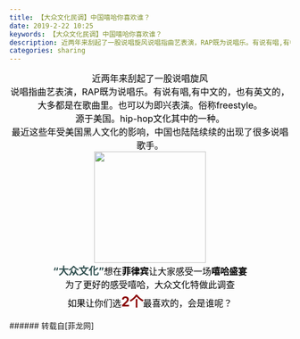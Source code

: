 ```yaml
---
title: 【大众文化民调】中国嘻哈你喜欢谁？
date: 2019-2-22 10:25
keywords: 【大众文化民调】中国嘻哈你喜欢谁？
description: 近两年来刮起了一股说唱旋风说唱指曲艺表演，RAP既为说唱乐。有说有唱,有中文的，也有英文的，大多都是在歌曲里。也可以为即兴表演。俗称freestyle。源于美国。hip-hop文化其中的一种。最近这些年受美国黑人文化的影响，中国也陆陆续续的出现了很多说唱歌手。“大众文化”想在菲律宾让大家感受一场嘻哈盛宴为了更好的感受嘻哈，大众文化特做此调查如果让你们选2个最喜欢的，会是谁呢？
categories: sharing
---
```

<td class="t_f" id="postmessage_3089834"><div align="center"><font size="3"><font color="#000000">近两年来刮起了一股说唱旋风</font></font></div><div align="center"><font size="3"><font color="#000000">说唱指曲艺表演，RAP既为说唱乐。有说有唱,有中文的，也有英文的，</font></font></div><div align="center"><font size="3"><font color="#000000">大多都是在歌曲里。也可以为即兴表演。俗称freestyle。</font></font></div><div align="center"><font size="3"><font color="#000000">源于美国。hip-hop文化其中的一种。</font></font></div><div align="center"><font size="3"><font color="#000000">最近这些年受美国黑人文化的影响，中国也陆陆续续的出现了很多说唱歌手。</font></font></div><div align="center">

<img aid="1092253" class="zoom" data-cf-modified-81ef262366b17521c97fb463-="" file="data/attachment/forum/201902/22/102050sxx3fgfxyo8zzxqy.jpg" id="aimg_1092253" inpost="1" onclick="" onmouseover="" src="http://www.flw.ph/data/attachment/forum/201902/22/102050sxx3fgfxyo8zzxqy.jpg" width="200" zoomfile="data/attachment/forum/201902/22/102050sxx3fgfxyo8zzxqy.jpg"/>


</div><div align="center"><strong><font size="4"><font color="#2f4f4f">“大众文化”</font></font></strong><font size="3"><font color="#000">想在<strong>菲律宾</strong>让大家感受一场<strong>嘻哈盛宴</strong></font></font></div><div align="center"><font size="3"><font color="#000000">为了更好的感受嘻哈，大众文化特做此调查</font></font></div><div align="center"><font size="3"><font color="#000">如果让你们选</font></font><strong><font size="5"><font color="#8b0000">2个</font></font></strong><font size="3"><font color="#000">最喜欢的，会是谁呢？</font></font></div><br/>
</td>
###### 转载自[菲龙网]